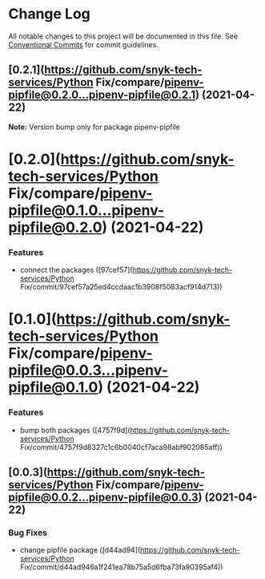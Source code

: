 # Change Log

All notable changes to this project will be documented in this file.
See [Conventional Commits](https://conventionalcommits.org) for commit guidelines.

## [0.2.1](https://github.com/snyk-tech-services/Python Fix/compare/pipenv-pipfile@0.2.0...pipenv-pipfile@0.2.1) (2021-04-22)

**Note:** Version bump only for package pipenv-pipfile





# [0.2.0](https://github.com/snyk-tech-services/Python Fix/compare/pipenv-pipfile@0.1.0...pipenv-pipfile@0.2.0) (2021-04-22)


### Features

* connect the packages ([97cef57](https://github.com/snyk-tech-services/Python Fix/commit/97cef57a25ed4ccdaac1b3908f5083acf914d713))





# [0.1.0](https://github.com/snyk-tech-services/Python Fix/compare/pipenv-pipfile@0.0.3...pipenv-pipfile@0.1.0) (2021-04-22)


### Features

* bump both packages ([4757f9d](https://github.com/snyk-tech-services/Python Fix/commit/4757f9d8327c1c6b0040cf7aca98abf902085aff))





## [0.0.3](https://github.com/snyk-tech-services/Python Fix/compare/pipenv-pipfile@0.0.2...pipenv-pipfile@0.0.3) (2021-04-22)


### Bug Fixes

* change pipfile package ([d44ad94](https://github.com/snyk-tech-services/Python Fix/commit/d44ad946a1f241ea78b75a5d6fba73fa90395af4))
